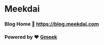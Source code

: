 # Meekdai
### Blog Home :link: https://blog.meekdai.com
### Powered by :heart: [Gmeek](https://github.com/Meekdai/Gmeek)
